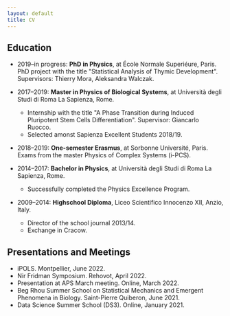 ```yaml
---
layout: default
title: CV
---
```


## Education

* 2019–in progress: **PhD in Physics**, at École Normale Superiéure, Paris. PhD project with the title "Statistical Analysis of Thymic Development". Supervisors: Thierry Mora, Aleksandra Walczak.

* 2017–2019: **Master in Physics of Biological Systems**, at Università degli Studi di Roma La Sapienza, Rome. 
  * Internship with the title "A Phase Transition during Induced Pluripotent Stem Cells Differentiation". Supervisor: Giancarlo Ruocco.
  * Selected amonst Sapienza Excellent Students 2018/19.

* 2018–2019: **One-semester Erasmus**, at Sorbonne Université, Paris. Exams from the master Physics of Complex Systems (i-PCS).

* 2014–2017: **Bachelor in Physics**, at Università degli Studi di Roma La Sapienza, Rome. 
  *  Successfully completed the Physics Excellence Program.

* 2009–2014: **Highschool Diploma**, Liceo Scientifico Innocenzo XII, Anzio, Italy.
  * Director of the school journal 2013/14.
  * Exchange in Cracow.

## Presentations and Meetings

* iPOLS. Montpellier, June 2022.
* Nir Fridman Symposium. Rehovot, April 2022.
* Presentation at APS March meeting. Online, March 2022.
* Beg Rhou Summer School on Statistical Mechanics and Emergent Phenomena in Biology. Saint-Pierre Quiberon, June 2021.
* Data Science Summer School (DS3). Online, January 2021.
